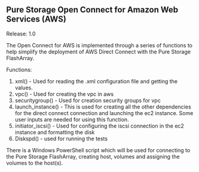 ## Pure Storage Open Connect for Amazon Web Services (AWS) ##

Release: 1.0

The Open Connect for AWS is implemented through a series of functions to help simplify the deployment of AWS Direct Connect with the Pure Storage FlashArray.

Functions:
1. xml() - Used for reading the .xml configuration file and getting the values.
2. vpc() - Used for creating the vpc in aws
3. securitygroup() - Used for creation security groups for vpc
4. launch_instance() - This is used for creating all the other dependencies for the direct connect connection and launching the ec2 instance. Some user inputs are needed for using this function.
5. initiator_iscsi() - Used for configuring the iscsi connection in the ec2 instance and formatting the disk
6. Diskspd() - used for running the tests

There is a Windows PowerShell script which will be used for connecting to the Pure Storage FlashArray, creating host, volumes and assigning the volumes to the host(s).
